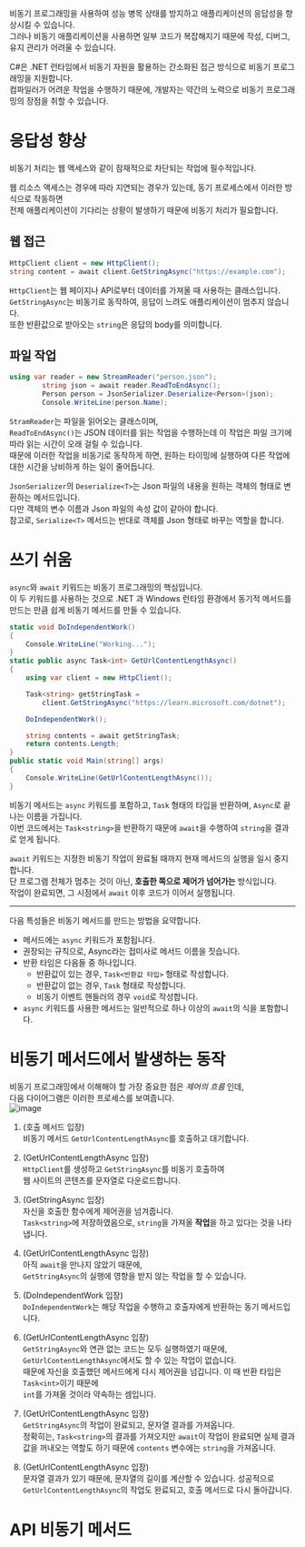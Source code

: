 비동기 프로그래밍을 사용하여 성능 병목 상태를 방지하고 애플리케이션의 응답성을 향상시킬 수 있습니다.     
그러나 비동기 애플리케이션을 사용하면 일부 코드가 복잡해지기 때문에 작성, 디버그, 유지 관리가 어려울 수 있습니다.     

C#은 .NET 런타임에서 비동기 자원을 활용하는 간소화된 접근 방식으로 비동기 프로그래밍을 지원합니다.       
컴파일러가 어려운 작업을 수행하기 때문에, 개발자는 약간의 노력으로 비동기 프로그래밍의 장점을 취할 수 있습니다.      

# 응답성 향상
비동기 처리는 웹 액세스와 같이 잠재적으로 차단되는 작업에 필수적입니다.         

웹 리소스 액세스는 경우에 따라 지연되는 경우가 있는데, 동기 프로세스에서 이러한 방식으로 작동하면         
전체 애플리케이션이 기다리는 상황이 발생하기 때문에 비동기 처리가 필요합니다.      

## 웹 접근
```cs
HttpClient client = new HttpClient();
string content = await client.GetStringAsync("https://example.com");
```
`HttpClient`는 웹 페이지나 API로부터 데이터를 가져올 때 사용하는 클래스입니다.       
`GetStringAsync`는 비동기로 동작하여, 응답이 느려도 애플리케이션이 멈추지 않습니다.       
또한 반환값으로 받아오는 `string`은 응답의 body를 의미합니다.    

## 파일 작업
```cs
using var reader = new StreamReader("person.json");
        string json = await reader.ReadToEndAsync();
        Person person = JsonSerializer.Deserialize<Person>(json);
        Console.WriteLine(person.Name);
```
`StramReader`는 파일을 읽어오는 클래스이며,     
`ReadToEndAsync()`는 JSON 데이터를 읽는 작업을 수행하는데 이 작업은 파일 크기에 따라 읽는 시간이 오래 걸릴 수 있습니다.     
때문에 이러한 작업을 비동기로 동작하게 하면, 원하는 타이밍에 실행하여 다른 작업에 대한 시간을 낭비하게 하는 일이 줄어듭니다.      

`JsonSerializer`의 `Deserialize<T>`는 Json 파일의 내용을 원하는 객체의 형태로 변환하는 메서드입니다.       
다만 객체의 변수 이름과 Json 파일의 속성 값이 같아야 합니다.        
참고로, `Serialize<T>` 메서드는 반대로 객체를 Json 형태로 바꾸는 역할을 합니다.     

# 쓰기 쉬움
`async`와 `await` 키워드는 비동기 프로그래밍의 핵심입니다.      
이 두 키워드를 사용하는 것으로 .NET 과 Windows 런타임 환경에서 동기적 메서드를 만드는 만큼 쉽게 비동기 메서드를 만들 수 있습니다.    

```cs
static void DoIndependentWork()
{
    Console.WriteLine("Working...");
}
static public async Task<int> GetUrlContentLengthAsync()
{
    using var client = new HttpClient();

    Task<string> getStringTask = 
        client.GetStringAsync("https://learn.microsoft.com/dotnet");

    DoIndependentWork();

    string contents = await getStringTask;
    return contents.Length;
}
public static void Main(string[] args)
{
    Console.WriteLine(GetUrlContentLengthAsync());
}
```
비동기 메서드는 `async` 키워드를 포함하고, `Task` 형태의 타입을 반환하며, `Async`로 끝나는 이름을 가집니다.     
이번 코드에서는 `Task<string>`을 반환하기 때문에 `await`을 수행하여 `string`을 결과로 얻게 됩니다.     

`await` 키워드는 지정한 비동기 작업이 완료될 때까지 현재 메서드의 실행을 일시 중지합니다.      
단 프로그램 전체가 멈추는 것이 아닌, **호출한 쪽으로 제어가 넘어가는** 방식입니다.      
작업이 완료되면, 그 시점에서 `await` 이후 코드가 이어서 실행됩니다.    

---

다음 특성들은 비동기 메서드를 만드는 방법을 요약합니다.    

- 메서드에는 `async` 키워드가 포함됩니다.
- 권장되는 규칙으로, Async라는 접미사로 메서드 이름을 짓습니다.
- 반환 타임은 다음들 중 하나입니다.
  - 반환값이 있는 경우, `Task<반환값 타입>` 형태로 작성합니다.
  - 반환값이 없는 경우, `Task` 형태로 작성합니다.
  - 비동기 이벤트 핸들러의 경우 `void`로 작성합니다.
- `async` 키워드를 사용한 메서드는 일반적으로 하나 이상의 `await`의 식을 포함합니다.

# 비동기 메서드에서 발생하는 동작
비동기 프로그래밍에서 이해해야 할 가장 중요한 점은 _제어의 흐름_ 인데,      
다음 다이어그램은 이러한 프로세스를 보여줍니다.     
![image](https://github.com/user-attachments/assets/a2cadc4c-e602-4afe-bbcc-19818f15cb58)           
1. (호출 메서드 입장)       
비동기 메서드 `GetUrlContentLengthAsync`를 호출하고 대기합니다.
   
2. (GetUrlContentLengthAsync 입장)      
`HttpClient`를 생성하고 `GetStringAsync`를 비동기 호출하여       
웹 사이트의 콘텐츠를 문자열로 다운로드합니다.

3. (GetStringAsync 입장)       
자신을 호출한 함수에게 제어권을 넘겨줍니다.              
`Task<string>`에 저장하였음으로, `string`을 가져올 **작업**을 하고 있다는 것을 나타냅니다.

4. (GetUrlContentLengthAsync 입장)      
아직 `await`을 만나지 않았기 때문에,        
`GetStringAsync`의 실행에 영향을 받지 않는 작업을 할 수 있습니다.

5. (DoIndependentWork 입장)       
`DoIndependentWork`는 해당 작업을 수행하고 호출자에게 반환하는 동기 메서드입니다.

6. (GetUrlContentLengthAsync 입장)       
`GetStringAsync`와 연관 없는 코드는 모두 실행하였기 때문에,
`GetUrlContentLengthAsync`에서도 할 수 있는 작업이 없습니다.         
때문에 자신을 호출했던 메서드에게 다시 제어권을 넘깁니다. 이 때 반환 타입은 `Task<int>`이기 때문에        
`int`를 가져올 것이라 약속하는 셈입니다.

7. (GetUrlContentLengthAsync 입장)     
`GetStringAsync`의 작업이 완료되고, 문자열 결과를 가져옵니다.      
정확히는, `Task<string>`의 결과를 가져오지만 `await`이 작업이 완료되면 실제 결과값을 꺼내오는 역할도 하기 때문에
`contents` 변수에는 `string`을 가져옵니다.

8. (GetUrlContentLengthAsync 입장)       
문자열 결과가 있기 때문에, 문자열의 길이를 계산할 수 있습니다.
성공적으로 `GetUrlContentLengthAsync`의 작업도 완료되고, 호출 메서드로 다시 돌아갑니다.

# API 비동기 메서드
